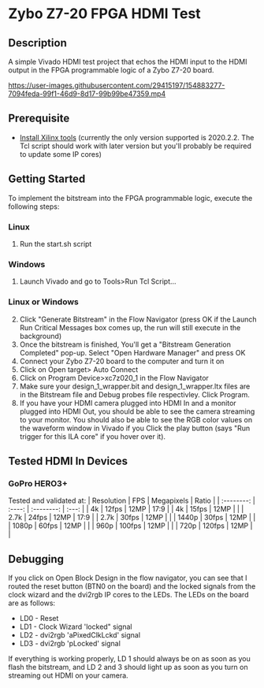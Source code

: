 # Zybo Z7-20 FPGA HDMI Test

## Description
A simple Vivado HDMI test project that echos the HDMI input to the HDMI output in the FPGA programmable logic of a Zybo Z7-20 board.

https://user-images.githubusercontent.com/29415197/154883277-7094feda-99f1-46d9-8d17-99b99be47359.mp4

## Prerequisite
* [Install Xilinx tools](https://youtu.be/LaXdJpswYt0?t=987) (currently the only version supported is 2020.2.2. The Tcl script should work with later version but you'll probably be required to update some IP cores)

## Getting Started
To implement the bitstream into the FPGA programmable logic, execute the following steps:

### Linux
1. Run the start.sh script

### Windows
1. Launch Vivado and go to Tools>Run Tcl Script...

### Linux or Windows
2. Click "Generate Bitstream" in the Flow Navigator (press OK if the Launch Run Critical Messages box comes up, the run will still execute in the background)
3. Once the bitstream is finished, You'll get a "Bitstream Generation Completed" pop-up. Select "Open Hardware Manager" and press OK
4. Connect your Zybo Z7-20 board to the computer and turn it on
5. Click on Open target> Auto Connect
6. Click on Program Device>xc7z020_1 in the Flow Navigator
7. Make sure your design_1_wrapper.bit and design_1_wrapper.ltx files are in the Bitstream file and Debug probes file respectivley. Click Program.
8. If you have your HDMI camera plugged into HDMI In and a monitor plugged into HDMI Out, you should be able to see the camera streaming to your monitor. You should also be able to see the RGB color values on the waveform window in Vivado if you Click the play button (says "Run trigger for this ILA core" if you hover over it).

## Tested HDMI In Devices
### GoPro HERO3+
Tested and validated at:
| Resolution | FPS    | Megapixels | Ratio |
| :--------: | :----: | :--------: | :---: |
| 4k         | 12fps  | 12MP       | 17:9  |
| 4k         | 15fps  | 12MP       |       |
| 2.7k       | 24fps  | 12MP       | 17:9  |
| 2.7k       | 30fps  | 12MP       |       |
| 1440p      | 30fps  | 12MP       |       |
| 1080p      | 60fps  | 12MP       |       |
| 960p       | 100fps | 12MP       |       |
| 720p       | 120fps | 12MP       |       |

## Debugging
If you click on Open Block Design in the flow navigator, you can see that I routed the reset button (BTN0 on the board) and the locked signals from the clock wizard and the dvi2rgb IP cores to the LEDs. The LEDs on the board are as follows:
* LD0 - Reset
* LD1 - Clock Wizard 'locked" signal
* LD2 - dvi2rgb 'aPixedClkLckd' signal
* LD3 - dvi2rgb 'pLocked' signal

If everything is working properly, LD 1 should always be on as soon as you flash the bitstream, and LD 2 and 3 should light up as soon as you turn on streaming out HDMI on your camera.

